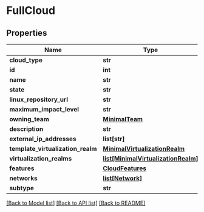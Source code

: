 # FullCloud

## Properties
Name | Type | Description | Notes
------------ | ------------- | ------------- | -------------
**cloud_type** | **str** |  | [optional] 
**id** | **int** |  | [optional] 
**name** | **str** |  | 
**state** | **str** |  | [optional] 
**linux_repository_url** | **str** |  | [optional] 
**maximum_impact_level** | **str** |  | 
**owning_team** | [**MinimalTeam**](MinimalTeam.md) |  | [optional] 
**description** | **str** |  | [optional] 
**external_ip_addresses** | **list[str]** |  | [optional] 
**template_virtualization_realm** | [**MinimalVirtualizationRealm**](MinimalVirtualizationRealm.md) |  | [optional] 
**virtualization_realms** | [**list[MinimalVirtualizationRealm]**](MinimalVirtualizationRealm.md) |  | [optional] 
**features** | [**CloudFeatures**](CloudFeatures.md) |  | [optional] 
**networks** | [**list[Network]**](Network.md) |  | [optional] 
**subtype** | **str** |  | 

[[Back to Model list]](../README.md#documentation-for-models) [[Back to API list]](../README.md#documentation-for-api-endpoints) [[Back to README]](../README.md)


